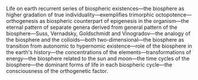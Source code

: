 Life on earth recurrent series of biospheric existences—the biosphere as higher gradation of true individuality—exemplifies trimorphic octopotence—orthogenesis as biospheric counterpart of epigenesis in the organism—the eternal pattern of separate genera derived from general pattern of the biosphere—Suss, Vernadsky, Goldschmidt and Vinogradov—the analogy of the biosphere and the colloids—both two-dimensional—the biosphere as transition from autonomic to hypernomic existence—role of the biosphere in the earth's history—the concentrations of the elements—transformations of energy—the biosphere related to the sun and moon—the time cycles of the biosphere—the dominant forms of life in each biospheric cycle—the consciousness of the orthogenetic factor.